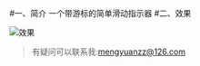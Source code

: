 #一、简介
一个带游标的简单滑动指示器
#二、效果

![效果](http://7xvzby.com1.z0.glb.clouddn.com/scrolltip.gif)

>有疑问可以联系我:mengyuanzz@126.com